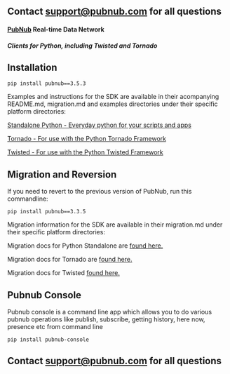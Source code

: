 ## Contact support@pubnub.com for all questions

#### [PubNub](http://www.pubnub.com) Real-time Data Network
##### Clients for Python, including Twisted and Tornado

## Installation
```
pip install pubnub==3.5.3
```
Examples and instructions for the SDK are available in their acompanying README.md, migration.md and examples directories under their specific platform directories:

[Standalone Python - Everyday python for your scripts and apps](python)

[Tornado - For use with the Python Tornado Framework](python-tornado)

[Twisted - For use with the Python Twisted Framework](python-twisted)

## Migration and Reversion
If you need to revert to the previous version of PubNub, run this commandline:

```
pip install pubnub==3.3.5
```

Migration information for the SDK are available in their migration.md under their specific platform directories:

Migration docs for Python Standalone are [found here.](python/migration.md)

Migration docs for Tornado are [found here.](python-tornado/migration.md)

Migration docs for Twisted [found here.](python-twisted/migration.md)

## Pubnub Console
Pubnub console is a command line app which allows you to do various 
pubnub operations like publish, subscribe, getting history, here now,
presence etc from command line

```
pip install pubnub-console
```

## Contact support@pubnub.com for all questions
